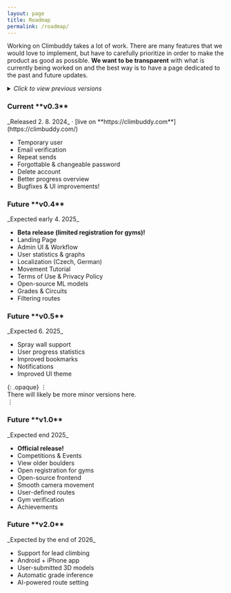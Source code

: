 ```yaml
---
layout: page
title: Roadmap
permalink: /roadmap/
---
```


Working on Climbuddy takes a lot of work.
There are many features that we would love to implement, but have to carefully prioritize in order to make the product as good as possible.
**We want to be transparent** with what is currently being worked on and the best way is to have a page dedicated to the past and future updates.

<div class="spacer"></div>

<details>
<summary><em>Click to view previous versions</em><div class="large-spacer"></div> </summary>
<div markdown="1">

<h3 class="tight" id="01">Old <span markdown="1">**v0.1**</span></h3>
_Released 10. 5. 2024_

<ul class="fa-ul tight">
  <li><i class="fa-li fa fa-flag"></i>Logging route activities</li>
  <li><i class="fa-li fa fa-bookmark"></i>Bookmarks</li>
  <li><i class="fa-li fa fa-list-check"></i>Progress overview</li>
  <div class="spacer"></div>
  <li><i class="fa-li roadmap-minor-item fa fa-circle-info"></i>Gym information</li>
  <li><i class="fa-li roadmap-minor-item fa fa-at"></i>About us section</li>
</ul>

<div class="large-spacer"></div>

</div>

<div markdown="1">

<h3 class="tight" id="02">Old <span markdown="1">**v0.2**</span></h3>
_Released 1. 6. 2024_

<ul class="fa-ul tight">
  <li><i class="fa-li fa fa-user"></i>Username, profile picture</li>
  <li><i class="fa-li fa fa-ranking-star"></i>Leaderboard</li>
  <li><i class="fa-li fa fa-thumbs-up"></i>Likes/dislikes & easy/hard ratings</li>
  <div class="spacer"></div>
  <li><i class="fa-li roadmap-minor-item fa fa-caret-right"></i>Side buttons for route navigation</li>
  <li><i class="fa-li roadmap-minor-item fa fa-video"></i>Better camera movement</li>
  <li><i class="fa-li roadmap-minor-item fa fa-ellipsis"></i>Many other UI improvements!</li>
</ul>

</div>

<div class="large-spacer"></div>

</details>

<div markdown="1" class="roadmap-current">

<h3 class="tight" id="03">Current <span markdown="1">**v0.3**</span></h3>
_Released 2. 8. 2024_ · [live on **https://climbuddy.com**](https://climbuddy.com/)

<ul class="fa-ul tight">
  <li><i class="fa-li fa fa-user-clock"></i>Temporary user</li>
  <li><i class="fa-li fa fa-user-shield"></i>Email verification</li>
  <li><i class="fa-li fa fa-repeat"></i>Repeat sends</li>
  <div class="spacer"></div>
  <li><i class="fa-li fa roadmap-minor-item fa-key"></i>Forgottable & changeable password</li>
  <li><i class="fa-li fa roadmap-minor-item fa-user-minus"></i>Delete account</li>
  <li><i class="fa-li fa roadmap-minor-item fa-list-check"></i>Better progress overview</li>
  <li><i class="fa-li fa roadmap-minor-item fa-ellipsis"></i>Bugfixes & UI improvements!</li>
</ul>

</div>

<div class="large-spacer"></div>

<h3 class="tight" id="04">Future <span markdown="1">**v0.4**</span></h3>
_Expected early 4. 2025_

<ul class="fa-ul tight">
  <li><i class="fa-li fa fa-users"></i><strong>Beta release (limited registration for gyms)!</strong></li>
  <div class="spacer"></div>
  <li><i class="fa-li fa fa-plane-arrival"></i>Landing Page</li>
  <li><i class="fa-li fa fa-user-tie"></i>Admin UI & Workflow</li>
  <li><i class="fa-li fa fa-chart-line"></i>User statistics & graphs</li>
  <li><i class="fa-li fa fa-language"></i>Localization (Czech, German)</li>
  <div class="spacer"></div>
  <li><i class="fa-li fa roadmap-minor-item fa-info-circle"></i>Movement Tutorial</li>
  <li><i class="fa-li fa roadmap-minor-item fa-file-contract"></i>Terms of Use & Privacy Policy</li>
  <li><i class="fa-li fa roadmap-minor-item fa-code"></i>Open-source ML models</li>
  <li><i class="fa-li fa roadmap-minor-item fa-tape"></i>Grades & Circuits</li>
  <li><i class="fa-li fa roadmap-minor-item fa-filter"></i>Filtering routes</li>
</ul>

<div class="large-spacer"></div>

<h3 class="tight" id="05">Future <span markdown="1">**v0.5**</span></h3>
_Expected 6. 2025_

<ul class="fa-ul tight">
  <li><i class="fa-li fa fa-hand-pointer"></i>Spray wall support</li>
  <li><i class="fa-li fa fa-chart-line"></i>User progress statistics</li>
  <li><i class="fa-li fa fa-bookmark"></i>Improved bookmarks</li>
  <div class="spacer"></div>
  <li><i class="fa-li fa roadmap-minor-item fa-info-circle"></i>Notifications</li>
  <li><i class="fa-li fa roadmap-minor-item fa-palette"></i>Improved UI theme</li>
</ul>

<div class="large-spacer"></div>

{: .opaque}
⋮<br>
There will likely be more minor versions here.<br>
⋮

<div class="spacer"></div>


<h3 class="tight" id="10">Future <span markdown="1">**v1.0**</span></h3>
_Expected end 2025_

<ul class="fa-ul tight">
  <li><i class="fa-li fa fa-champagne-glasses"></i><strong>Official release!</strong></li>
  <div class="spacer"></div>
  <li><i class="fa-li fa fa-calendar-days"></i>Competitions & Events</li>
  <li><i class="fa-li fa fa-clock-rotate-left"></i>View older boulders</li>
  <li><i class="fa-li fa fa-users"></i>Open registration for gyms</li>
  <div class="spacer"></div>
  <li><i class="fa-li fa roadmap-minor-item fa-code"></i>Open-source frontend</li>
  <li><i class="fa-li fa roadmap-minor-item fa-video"></i>Smooth camera movement</li>
  <li><i class="fa-li fa roadmap-minor-item fa-hand-pointer"></i>User-defined routes</li>
  <li><i class="fa-li fa roadmap-minor-item fa-user-shield"></i>Gym verification</li>
  <li><i class="fa-li fa roadmap-minor-item fa-star"></i>Achievements</li>
</ul>

<div class="large-spacer"></div>


<h3 class="tight" id="10">Future <span markdown="1">**v2.0**</span></h3>
_Expected by the end of 2026_

<ul class="fa-ul tight">
  <li><i class="fa-li fa fa-mountain"></i>Support for lead climbing</li>
  <li><i class="fa-li fa fa-mobile"></i>Android + iPhone app</li>
  <li><i class="fa-li fa fa-camera"></i>User-submitted 3D models</li>
  <div class="spacer"></div>
  <li><i class="fa-li fa roadmap-minor-item fa-calculator"></i>Automatic grade inference</li>
  <li><i class="fa-li fa roadmap-minor-item fa-brain"></i>AI-powered route setting</li>
</ul>
